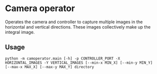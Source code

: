 # Camera operator

Operates the camera and controller to capture multiple images in the horizontal and vertical directions. These images collectively make up
the integral image.

## Usage

```
python -m camoperator.main [-h] -p CONTROLLER_PORT -X HORIZONTAL_IMAGES -Y VERTICAL_IMAGES [--min-x MIN_X] [--min-y MIN_Y] [--max-x MAX_X] [--max-y MAX_Y] directory
```